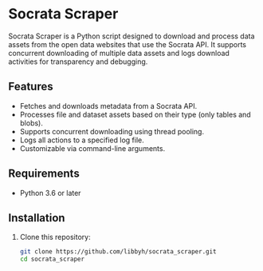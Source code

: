# Socrata Scraper

Socrata Scraper is a Python script designed to download and process data assets 
from the open data websites that use the Socrata API. It supports concurrent downloading 
of multiple data assets and logs download activities for transparency and debugging.

## Features

- Fetches and downloads metadata from a Socrata API.
- Processes file and dataset assets based on their type (only tables and blobs).
- Supports concurrent downloading using thread pooling.
- Logs all actions to a specified log file.
- Customizable via command-line arguments.

## Requirements

- Python 3.6 or later

## Installation

1. Clone this repository:

   ```bash
   git clone https://github.com/libbyh/socrata_scraper.git
   cd socrata_scraper
   ```